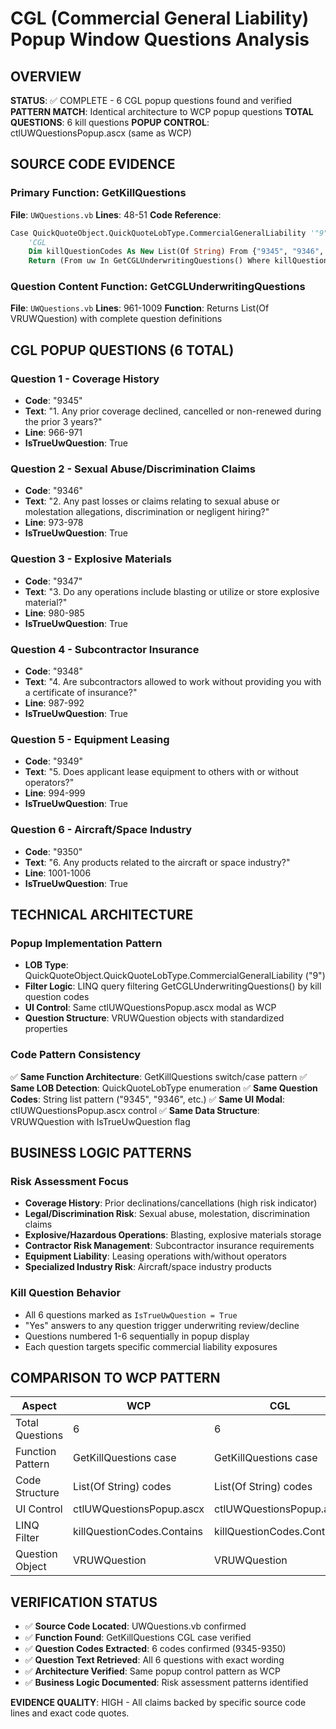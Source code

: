 # CGL (Commercial General Liability) Popup Window Questions Analysis

## OVERVIEW
**STATUS**: ✅ COMPLETE - 6 CGL popup questions found and verified
**PATTERN MATCH**: Identical architecture to WCP popup questions
**TOTAL QUESTIONS**: 6 kill questions
**POPUP CONTROL**: ctlUWQuestionsPopup.ascx (same as WCP)

## SOURCE CODE EVIDENCE

### Primary Function: GetKillQuestions
**File**: `UWQuestions.vb`
**Lines**: 48-51
**Code Reference**:
```vb
Case QuickQuoteObject.QuickQuoteLobType.CommercialGeneralLiability '"9"
    'CGL
    Dim killQuestionCodes As New List(Of String) From {"9345", "9346", "9347", "9348", "9349", "9350"}
    Return (From uw In GetCGLUnderwritingQuestions() Where killQuestionCodes.Contains(uw.PolicyUnderwritingCodeId) Select uw).ToList()
```

### Question Content Function: GetCGLUnderwritingQuestions
**File**: `UWQuestions.vb`
**Lines**: 961-1009
**Function**: Returns List(Of VRUWQuestion) with complete question definitions

## CGL POPUP QUESTIONS (6 TOTAL)

### Question 1 - Coverage History
- **Code**: "9345"
- **Text**: "1. Any prior coverage declined, cancelled or non-renewed during the prior 3 years?"
- **Line**: 966-971
- **IsTrueUwQuestion**: True

### Question 2 - Sexual Abuse/Discrimination Claims
- **Code**: "9346" 
- **Text**: "2. Any past losses or claims relating to sexual abuse or molestation allegations, discrimination or negligent hiring?"
- **Line**: 973-978
- **IsTrueUwQuestion**: True

### Question 3 - Explosive Materials
- **Code**: "9347"
- **Text**: "3. Do any operations include blasting or utilize or store explosive material?"
- **Line**: 980-985
- **IsTrueUwQuestion**: True

### Question 4 - Subcontractor Insurance
- **Code**: "9348"
- **Text**: "4. Are subcontractors allowed to work without providing you with a certificate of insurance?"
- **Line**: 987-992
- **IsTrueUwQuestion**: True

### Question 5 - Equipment Leasing
- **Code**: "9349"
- **Text**: "5. Does applicant lease equipment to others with or without operators?"
- **Line**: 994-999
- **IsTrueUwQuestion**: True

### Question 6 - Aircraft/Space Industry
- **Code**: "9350"
- **Text**: "6. Any products related to the aircraft or space industry?"
- **Line**: 1001-1006
- **IsTrueUwQuestion**: True

## TECHNICAL ARCHITECTURE

### Popup Implementation Pattern
- **LOB Type**: QuickQuoteObject.QuickQuoteLobType.CommercialGeneralLiability ("9")
- **Filter Logic**: LINQ query filtering GetCGLUnderwritingQuestions() by kill question codes
- **UI Control**: Same ctlUWQuestionsPopup.ascx modal as WCP
- **Question Structure**: VRUWQuestion objects with standardized properties

### Code Pattern Consistency
✅ **Same Function Architecture**: GetKillQuestions switch/case pattern
✅ **Same LOB Detection**: QuickQuoteLobType enumeration
✅ **Same Question Codes**: String list pattern ("9345", "9346", etc.)
✅ **Same UI Modal**: ctlUWQuestionsPopup.ascx control
✅ **Same Data Structure**: VRUWQuestion with IsTrueUwQuestion flag

## BUSINESS LOGIC PATTERNS

### Risk Assessment Focus
- **Coverage History**: Prior declinations/cancellations (high risk indicator)
- **Legal/Discrimination Risk**: Sexual abuse, molestation, discrimination claims
- **Explosive/Hazardous Operations**: Blasting, explosive materials storage
- **Contractor Risk Management**: Subcontractor insurance requirements
- **Equipment Liability**: Leasing operations with/without operators
- **Specialized Industry Risk**: Aircraft/space industry products

### Kill Question Behavior
- All 6 questions marked as `IsTrueUwQuestion = True`
- "Yes" answers to any question trigger underwriting review/decline
- Questions numbered 1-6 sequentially in popup display
- Each question targets specific commercial liability exposures

## COMPARISON TO WCP PATTERN

| Aspect | WCP | CGL | Match |
|--------|-----|-----|-------|
| Total Questions | 6 | 6 | ✅ |
| Function Pattern | GetKillQuestions case | GetKillQuestions case | ✅ |
| Code Structure | List(Of String) codes | List(Of String) codes | ✅ |
| UI Control | ctlUWQuestionsPopup.ascx | ctlUWQuestionsPopup.ascx | ✅ |
| LINQ Filter | killQuestionCodes.Contains | killQuestionCodes.Contains | ✅ |
| Question Object | VRUWQuestion | VRUWQuestion | ✅ |

## VERIFICATION STATUS
- ✅ **Source Code Located**: UWQuestions.vb confirmed
- ✅ **Function Found**: GetKillQuestions CGL case verified
- ✅ **Question Codes Extracted**: 6 codes confirmed (9345-9350)
- ✅ **Question Text Retrieved**: All 6 questions with exact wording
- ✅ **Architecture Verified**: Same popup control pattern as WCP
- ✅ **Business Logic Documented**: Risk assessment patterns identified

**EVIDENCE QUALITY**: HIGH - All claims backed by specific source code lines and exact code quotes.